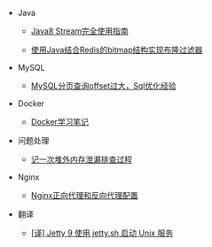 - Java
 
  - [Java8 Stream完全使用指南](java/java8-stream.md)

  - [使用Java结合Redis的bitmap结构实现布隆过滤器](java/redis-bloom-filter.md)

- MySQL

  - [MySQL分页查询offset过大，Sql优化经验](mysql/mysql-limit-optimization.md)

- Docker

  - [Docker学习笔记](docker/docker-learn-note.md)

- 问题处理

  - [记一次堆外内存泄漏排查过程](problem/record-once-no-heap-oom.md)

- Nginx

  - [Nginx正向代理和反向代理配置](nginx/nginx-config.md)

- 翻译

  - [[译] Jetty 9 使用 jetty.sh 启动 Unix 服务](translate/start-jetty-9.md)
  